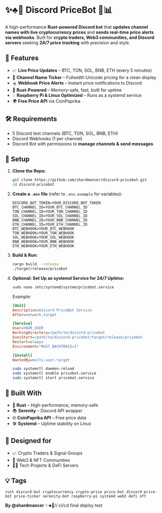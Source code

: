# ✨♣️🎰 Discord PriceBot 💎📊

A high-performance **Rust-powered Discord bot** that **updates channel names with live cryptocurrency prices** and **sends real-time price alerts via webhooks**. Built for **crypto traders, Web3 communities, and Discord servers** seeking **24/7 price tracking** with precision and style.

## 💎 Features
- 📈 **Live Price Updates** – BTC, TON, SOL, BNB, ETH (every 5 minutes)
- 💬 **Channel Name Ticker** – Fullwidth Unicode pricing for a clean display
- 🛸 **Webhook Price Alerts** – Instant price notifications to Discord
- 🤖 **Rust-Powered** – Memory-safe, fast, built for uptime
- 💡 **Raspberry Pi & Linux Optimized** – Runs as a systemd service
- 🌍 **Free Price API** via CoinPaprika

## 🛠️ Requirements
- 5 Discord text channels (BTC, TON, SOL, BNB, ETH)
- Discord Webhooks (1 per channel)
- Discord Bot with permissions to **manage channels & send messages**

## 💪 Setup
1. **Clone the Repo:**
   ```bash
   git clone https://github.com/shardmancer/discord-pricebot.git
   cd discord-pricebot
   ```

2. **Create a `.env` file** (refer to `.env.example` for variables):
   ```dotenv
   DISCORD_BOT_TOKEN=YOUR_DISCORD_BOT_TOKEN
   BTC_CHANNEL_ID=YOUR_BTC_CHANNEL_ID
   TON_CHANNEL_ID=YOUR_TON_CHANNEL_ID
   SOL_CHANNEL_ID=YOUR_SOL_CHANNEL_ID
   BNB_CHANNEL_ID=YOUR_BNB_CHANNEL_ID
   ETH_CHANNEL_ID=YOUR_ETH_CHANNEL_ID
   BTC_WEBHOOK=YOUR_BTC_WEBHOOK
   TON_WEBHOOK=YOUR_TON_WEBHOOK
   SOL_WEBHOOK=YOUR_SOL_WEBHOOK
   BNB_WEBHOOK=YOUR_BNB_WEBHOOK
   ETH_WEBHOOK=YOUR_ETH_WEBHOOK
   ```

3. **Build & Run:**
   ```bash
   cargo build --release
   ./target/release/pricebot
   ```

4. **Optional: Set Up as systemd Service for 24/7 Uptime:**
   ```bash
   sudo nano /etc/systemd/system/pricebot.service
   ```
   Example:
   ```ini
   [Unit]
   Description=Discord PriceBot Service
   After=network.target

   [Service]
   User=YOUR_USER
   WorkingDirectory=/path/to/discord-pricebot
   ExecStart=/path/to/discord-pricebot/target/release/pricebot
   Restart=always
   Environment="RUST_BACKTRACE=1"

   [Install]
   WantedBy=multi-user.target
   ```
   ```bash
   sudo systemctl daemon-reload
   sudo systemctl enable pricebot.service
   sudo systemctl start pricebot.service
   ```

## 🌟 Built With
- 🤖 **Rust** – High-performance, memory-safe
- 📚 **Serenity** – Discord API wrapper
- 🌐 **CoinPaprika API** – Free price data
- 🛠️ **Systemd** – Uptime stability on Linux

## 💎 Designed for
- 📈 Crypto Traders & Signal Groups
- 🌟 Web3 & NFT Communities
- 👨‍💼 Tech Projects & DeFi Servers

## 💡 Tags
`rust discord-bot cryptocurrency crypto-price price-bot discord-price-bot price-ticker serenity-bot raspberry-pi systemd web3 defi nft`

**By @shardmancer** ✨♣️🎰// ci/cd final deploy test
